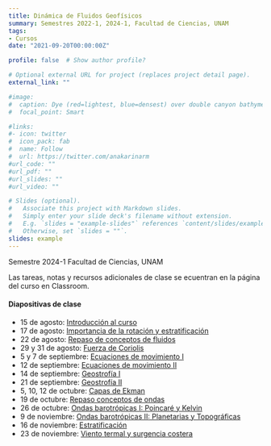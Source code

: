 ```yaml
---
title: Dinámica de Fluidos Geofísicos
summary: Semestres 2022-1, 2024-1, Facultad de Ciencias, UNAM
tags:
- Cursos
date: "2021-09-20T00:00:00Z"

profile: false  # Show author profile?

# Optional external URL for project (replaces project detail page).
external_link: ""

#image:
#  caption: Dye (red=lightest, blue=densest) over double canyon bathymetry during upwelling conditions - Geophysical Fluid Dynamics Lab at UBC.
#  focal_point: Smart

#links:
#- icon: twitter
#  icon_pack: fab
#  name: Follow
#  url: https://twitter.com/anakarinarm
#url_code: ""
#url_pdf: ""
#url_slides: ""
#url_video: ""

# Slides (optional).
#   Associate this project with Markdown slides.
#   Simply enter your slide deck's filename without extension.
#   E.g. `slides = "example-slides"` references `content/slides/example-slides.md`.
#   Otherwise, set `slides = ""`.
slides: example
---
```

Semestre 2024-1 Facultad de Ciencias, UNAM

Las tareas, notas y recursos adicionales de clase se ecuentran en la página del curso en Classroom.

#### Diapositivas de clase

* 15 de agosto: [Introducción al curso](Slides/01_15ago23.html) 
* 17 de agosto: [Importancia de la rotación y estratificación](Slides/02_17ago23.html)
* 22 de agosto: [Repaso de conceptos de fluidos](Slides/03_22ago23.html)
* 29 y 31 de agosto: [Fuerza de Coriolis](Slides/05_29ago23.html)
* 5 y 7 de septiembre: [Ecuaciones de movimiento 
I](Slides/06_05sep23.html)
* 12 de septiembre: [Ecuaciones de movimiento II](Slides/07_12sep23.html)
* 14 de septiembre: [Geostrofía I](Slides/08_14sep23.html)
* 21 de septiembre: [Geostrofía II](Slides/09_21sep23.html)
* 5, 10, 12 de octubre: [Capas de Ekman](Slides/10_10oct23.html)
* 19 de octubre: [Repaso conceptos de ondas](Slides/ondas_conceptos_html.html)
* 26 de octubre: [Ondas barotrópicas I: Poincaré y Kelvin](Slides/11_26oct23.html)
* 9 de noviembre: [Ondas barotrópicas II: Planetarias y Topográficas](Slides/12_09nov23.html)
* 16 de noviembre: [Estratificación](Slides/13_14nov23.html)
* 23 de noviembre: [Viento termal y surgencia costera](Slides/14_23nov23.html)